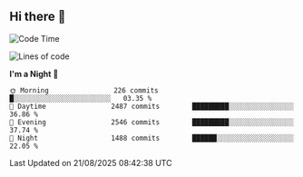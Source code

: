 ## Hi there 👋

<!--
**Wangmerlyn/Wangmerlyn** is a ✨ _special_ ✨ repository because its `README.md` (this file) appears on your GitHub profile.

Here are some ideas to get you started:

- 🔭 I’m currently working on ...
- 🌱 I’m currently learning ...
- 👯 I’m looking to collaborate on ...
- 🤔 I’m looking for help with ...
- 💬 Ask me about ...
- 📫 How to reach me: ...
- 😄 Pronouns: ...
- ⚡ Fun fact: ...
-->
<!--START_SECTION:waka-->
![Code Time](http://img.shields.io/badge/Code%20Time-510%20hrs%2034%20mins-blue)

![Lines of code](https://img.shields.io/badge/From%20Hello%20World%20I%27ve%20Written-41.6%20million%20lines%20of%20code-blue)

**I'm a Night 🦉** 

```text
🌞 Morning                226 commits         █░░░░░░░░░░░░░░░░░░░░░░░░   03.35 % 
🌆 Daytime                2487 commits        █████████░░░░░░░░░░░░░░░░   36.86 % 
🌃 Evening                2546 commits        █████████░░░░░░░░░░░░░░░░   37.74 % 
🌙 Night                  1488 commits        ██████░░░░░░░░░░░░░░░░░░░   22.05 % 
```



 Last Updated on 21/08/2025 08:42:38 UTC
<!--END_SECTION:waka-->
